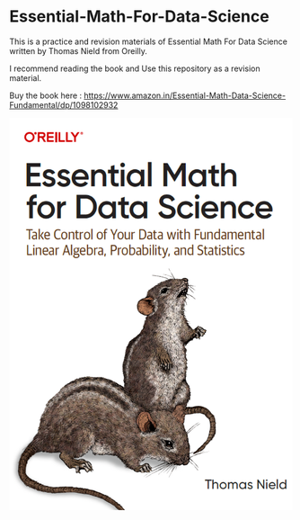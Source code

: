 # Essential-Math-For-Data-Science
This is a practice and revision materials of Essential Math For Data Science written by Thomas Nield from Oreilly.

I recommend reading the book and Use this repository as a revision material. 

Buy the book here : https://www.amazon.in/Essential-Math-Data-Science-Fundamental/dp/1098102932

<p align="left">
  <img src="https://github.com/soopertramp/Essential-Math-For-Data-Science/blob/main/Cover.png" alt="Background">  

